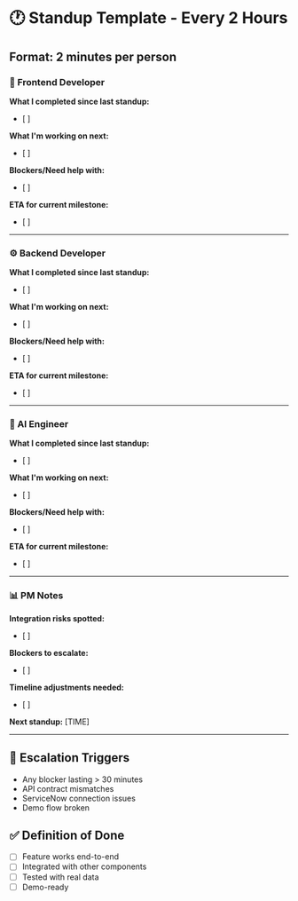 # 🕐 Standup Template - Every 2 Hours

## Format: 2 minutes per person

### 🎨 Frontend Developer
**What I completed since last standup:**
- [ ] 

**What I'm working on next:**
- [ ] 

**Blockers/Need help with:**
- [ ] 

**ETA for current milestone:**
- [ ] 

---

### ⚙️ Backend Developer  
**What I completed since last standup:**
- [ ] 

**What I'm working on next:**
- [ ] 

**Blockers/Need help with:**
- [ ] 

**ETA for current milestone:**
- [ ] 

---

### 🤖 AI Engineer
**What I completed since last standup:**
- [ ] 

**What I'm working on next:**
- [ ] 

**Blockers/Need help with:**
- [ ] 

**ETA for current milestone:**
- [ ] 

---

### 📊 PM Notes
**Integration risks spotted:**
- [ ] 

**Blockers to escalate:**
- [ ] 

**Timeline adjustments needed:**
- [ ] 

**Next standup:** [TIME]

---

## 🚨 Escalation Triggers
- Any blocker lasting > 30 minutes
- API contract mismatches
- ServiceNow connection issues
- Demo flow broken

## ✅ Definition of Done
- [ ] Feature works end-to-end
- [ ] Integrated with other components  
- [ ] Tested with real data
- [ ] Demo-ready